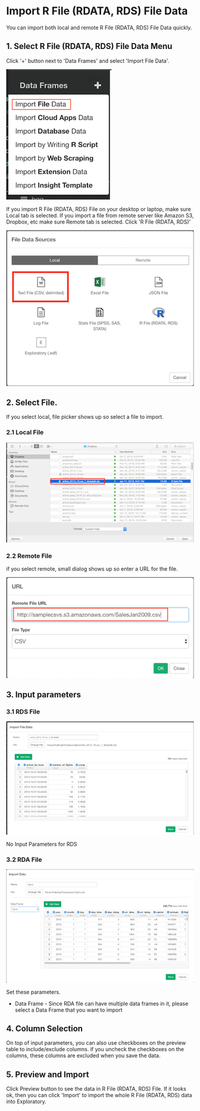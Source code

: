 # Import R File (RDATA, RDS) File Data

You can import both local and remote R File (RDATA, RDS) File Data quickly.

## 1. Select R File (RDATA, RDS) File Data Menu

Click '+' button next to 'Data Frames' and select 'Import File Data'.

![](images/import-file-data.png)

If you import R File (RDATA, RDS) File on your desktop or laptop, make sure Local tab is selected. If you import a file from remote server like Amazon S3, Dropbox, etc make sure Remote tab is selected. Click 'R File (RDATA, RDS)'

![](images/csv-select.png)

## 2. Select File.
If you select local, file picker shows up so select a file to import.
### 2.1 Local File

![](images/local-file-picker-rfile.png)

### 2.2 Remote File
if you select remote, small dialog shows up so enter a URL for the file.

![](images/import-remote-csv-url.png)


## 3. Input parameters

### 3.1 RDS File

![](images/import-rds-dialog.png)

No Input Parameters for RDS

### 3.2 RDA File

![](images/import-rda-dialog.png)

Set these parameters.

* Data Frame - Since RDA file can have multiple data frames in it, please select a Data Frame that you want to import 

## 4. Column Selection

On top of input parameters, you can also use checkboxes on the preview table to include/exclude columns. if you uncheck the checkboxes on the columns, these columns are excluded when you save the data. 

## 5. Preview and Import

Click Preview button to see the data in R File (RDATA, RDS) File. If it looks ok, then you can click 'Import' to import the whole R File (RDATA, RDS) data into Exploratory.
